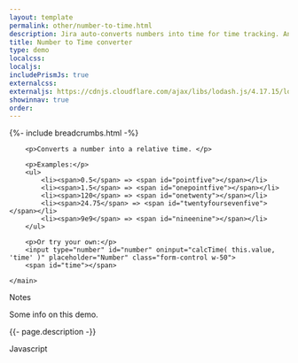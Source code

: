 ```yaml
---
layout: template
permalink: other/number-to-time.html
description: Jira auto-converts numbers into time for time tracking. An example of this would be 1.5 converts to 1 hour and 30 minutes. I thought re-creating that would be a fun exercise, so here's what I came up with.
title: Number to Time converter
type: demo
localcss: 
localjs:
includePrismJs: true
externalcss: 
externaljs: https://cdnjs.cloudflare.com/ajax/libs/lodash.js/4.17.15/lodash.min.js
showinnav: true
order: 
---
```


<style>
	.form-control {
		display: inline-block;
	}
</style>

{%- include breadcrumbs.html -%}

<div class="container d-flex flex-wrap body-wrapper">
	<main class="col-12 order-lg-2" role="main" aria-label="Main Content Area">

		<p>Converts a number into a relative time. </p>

		<p>Examples:</p>
		<ul>
			<li><span>0.5</span> => <span id="pointfive"></span></li>
			<li><span>1.5</span> => <span id="onepointfive"></span></li>
			<li><span>120</span> => <span id="onetwenty"></span></li>
			<li><span>24.75</span> => <span id="twentyfoursevenfive"></span></li>
			<li><span>9e9</span> => <span id="nineenine"></span></li>	
		</ul>
		
		<p>Or try your own:</p>
		<input type="number" id="number" oninput="calcTime( this.value, 'time' )" placeholder="Number" class="form-control w-50">
		<span id="time"></span>

	</main>
</div>

<script id="prism-source">
	var calcTime;

    window.addEventListener( 'DOMContentLoaded', function() {
        ( function( $ ) {

			calcTime = function( input, target ) {
				input = _.toNumber( input );
				var timevalue = 0;
				
				if( _.isNumber( input ) && !_.isNaN( input ) ) {
					if( input < 1 ) {
						timevalue = ( input * 60 )  + ' minutes';
					} else {
						input = input.toString().split( '.' );

						if( input[0] < 60 ) {
							if( input[1] ) {
								input[1] = ( _.toNumber( '.' + input[1] ) * 60 );
								timevalue = input[0] + ' hours ' + _.round( input[1] ) + ' minutes';
							} else {
								timevalue = input[0] + ' minutes';
							}
						} else {
							if( input[1] ) {
								input[1] = ( _.toNumber( '.' + input[1] ) * 60 );
								timevalue = input[0] + ' hours ' + _.round( input[1] ) + ' minutes';
							} else {
								timevalue = ( input[0] / 60 );
								timevalue = _.round( timevalue, 2 ) + ' hours';
							}
						}
					}
				}
				
				document.getElementById( target ).innerText = timevalue;
			}

			calcTime( 0.5, 'pointfive' );
			calcTime( 1.5, 'onepointfive' );
			calcTime( 120, 'onetwenty' );
			calcTime( 24.75, 'twentyfoursevenfive' );
			calcTime( 9e9, 'nineenine' );

        } )( jQuery );
    } );
</script>


<div aria-multiselectable="true" class="accordion indicator-plus accordion-white mb-3" id="accordion-4" role="tabpanel">
	<div class="card">
		<div aria-expanded="false" class="card-header collapsed" data-target="#accordion-4-collapse-3" data-toggle="collapse" id="accordion-4-card-3" role="tab">
			<a class="card-title" data-controls="accordion-4-collapse-3">Notes</a>
		</div>
		<div aria-labelledby="accordion-4-card-3" class="collapse show" id="accordion-4-collapse-3" role="tabpanel">
			<div class="card-body">
				<p>Some info on this demo.</p>
				<p>{{- page.description -}}</p>
			</div>
		</div>
	</div>
	<div class="card">
		<div aria-expanded="false" class="card-header collapsed" data-target="#accordion-4-collapse-2" data-toggle="collapse" id="accordion-4-card-2" role="tab">
			<a class="card-title" data-controls="accordion-4-collapse-2">Javascript</a>
		</div>
		<div aria-labelledby="accordion-4-card-2" class="collapse" id="accordion-4-collapse-2" role="tabpanel">
			<div class="card-body">
				<div class="row">
					<div class="col">
						<pre id="script-output"></pre>
					</div>
				</div>
			</div>
		</div>
	</div>	
</div>
